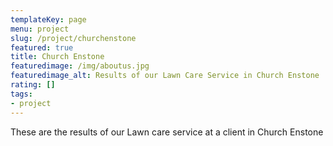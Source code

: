 ```yaml
---
templateKey: page
menu: project
slug: /project/churchenstone
featured: true
title: Church Enstone
featuredimage: /img/aboutus.jpg
featuredimage_alt: Results of our Lawn Care Service in Church Enstone
rating: []
tags:
- project
---
```

These are the results of our Lawn care service at a client in Church Enstone


